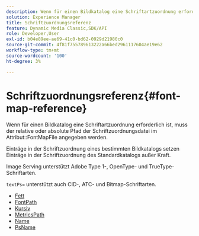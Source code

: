 ```yaml
---
description: Wenn für einen Bildkatalog eine Schriftartzuordnung erforderlich ist, muss der relative oder absolute Pfad der Schriftartzuordnungsdatei im Attribut FontMapFile angegeben werden.
solution: Experience Manager
title: Schriftzuordnungsreferenz
feature: Dynamic Media Classic,SDK/API
role: Developer,User
exl-id: b04e89ee-ae69-41c0-bd62-0929d21980c0
source-git-commit: 4f81f755789613222a66bed2961117604ae19e62
workflow-type: tm+mt
source-wordcount: '100'
ht-degree: 3%

---
```


# Schriftzuordnungsreferenz{#font-map-reference}

Wenn für einen Bildkatalog eine Schriftartzuordnung erforderlich ist, muss der relative oder absolute Pfad der Schriftzuordnungsdatei im Attribut::FontMapFile angegeben werden.

Einträge in der Schriftzuordnung eines bestimmten Bildkatalogs setzen Einträge in der Schriftzuordnung des Standardkatalogs außer Kraft.

Image Serving unterstützt Adobe Type 1-, OpenType- und TrueType-Schriftarten.

`textPs=` unterstützt auch CID-, ATC- und Bitmap-Schriftarten.

* [Fett](r-bold-font.md)
* [FontPath](r-fontpath-font.md)
* [Kursiv](r-italic-font.md)
* [MetricsPath](r-metricspath-font.md)
* [Name](r-name-font.md)
* [PsName](r-psname-font.md)
